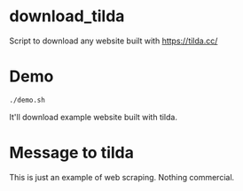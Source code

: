 # download_tilda

Script to download any website built with https://tilda.cc/

# Demo

```bash
./demo.sh
```

It'll download example website built with tilda.

# Message to tilda

This is just an example of web scraping. Nothing commercial.
